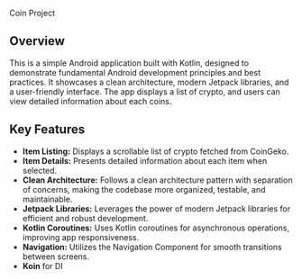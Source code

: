 Coin Project


## Overview

This is a simple Android application built with Kotlin, designed to demonstrate fundamental Android development principles and best practices. 
It showcases a clean architecture, modern Jetpack libraries, and a user-friendly interface. 
The app displays a list of crypto, and users can view detailed information about each coins. 

## Key Features
-   **Item Listing:** Displays a scrollable list of crypto fetched from CoinGeko.
-   **Item Details:** Presents detailed information about each item when selected.
-   **Clean Architecture:** Follows a clean architecture pattern with separation of concerns, making the codebase more organized, testable, and maintainable.
-   **Jetpack Libraries:** Leverages the power of modern Jetpack libraries for efficient and robust development.
-   **Kotlin Coroutines:** Uses Kotlin coroutines for asynchronous operations, improving app responsiveness.
-   **Navigation:** Utilizes the Navigation Component for smooth transitions between screens.
-   **Koin** for DI 
